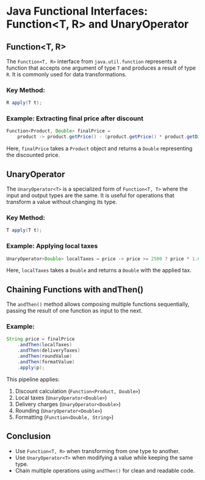 # Java Functional Interfaces: Function<T, R> and UnaryOperator<T>

## Function<T, R>
The `Function<T, R>` interface from `java.util.function` represents a function that accepts one argument of type `T` and produces a result of type `R`. It is commonly used for data transformations.

### **Key Method:**
```java
R apply(T t);
```

### **Example:** Extracting final price after discount
```java
Function<Product, Double> finalPrice =
    product -> product.getPrice() - (product.getPrice() * product.getDiscountPercent() / 100);
```
Here, `finalPrice` takes a `Product` object and returns a `Double` representing the discounted price.

## UnaryOperator<T>
The `UnaryOperator<T>` is a specialized form of `Function<T, T>` where the input and output types are the same. It is useful for operations that transform a value without changing its type.

### **Key Method:**
```java
T apply(T t);
```

### **Example:** Applying local taxes
```java
UnaryOperator<Double> localTaxes = price -> price >= 2500 ? price * 1.085 : price;
```
Here, `localTaxes` takes a `Double` and returns a `Double` with the applied tax.

## **Chaining Functions with andThen()**
The `andThen()` method allows composing multiple functions sequentially, passing the result of one function as input to the next.

### **Example:**
```java
String price = finalPrice
    .andThen(localTaxes)
    .andThen(deliveryTaxes)
    .andThen(roundValue)
    .andThen(formatValue)
    .apply(p);
```
This pipeline applies:
1. Discount calculation (`Function<Product, Double>`)
2. Local taxes (`UnaryOperator<Double>`)
3. Delivery charges (`UnaryOperator<Double>`)
4. Rounding (`UnaryOperator<Double>`)
5. Formatting (`Function<Double, String>`)

## **Conclusion**
- Use `Function<T, R>` when transforming from one type to another.
- Use `UnaryOperator<T>` when modifying a value while keeping the same type.
- Chain multiple operations using `andThen()` for clean and readable code.

